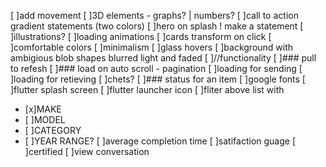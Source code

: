 [ ]add movement 
[ ]3D elements - graphs? | numbers? 
[ ]call to action gradient statements (two colors)
[ ]hero on splash !  make a statement 
[ ]illustrations?
[ ]loading animations
[ ]cards transform on click
[ ]comfortable colors
[ ]minimalism
[ ]glass hovers
[ ]background with ambigious blob shapes blurred light and faded
[ ]//functionality
[ ]### pull to refesh
[ ]### load on auto scroll - pagination
[ ]loading for sending 
[ ]loading for retieving
[ ]chets?
[ ]### status for an item
[ ]google fonts
[ ]flutter splash screen
[ ]flutter launcher icon
[ ]fliter above list with
- [x]MAKE
- [ ]MODEL 
- [ ]CATEGORY
- [ ]YEAR RANGE?
[ ]average completion time
[ ]satifaction guage
[ ]certified
[ ]view conversation
